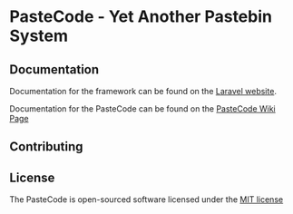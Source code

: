 # PasteCode - Yet Another Pastebin System

## Documentation

Documentation for the framework can be found on the [Laravel website](http://laravel.com/docs).

Documentation for the PasteCode can be found on the [PasteCode Wiki Page](https://github.com/psantos10/PasteCode/wiki)

## Contributing



## License

The PasteCode is open-sourced software licensed under the [MIT license](http://opensource.org/licenses/MIT)

